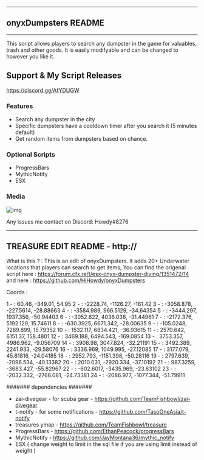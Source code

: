 ----------------------------
## onyxDumpsters README 
----------------------------
This script allows players to search any dumpster in the game for valuables, trash and other goods. It is easily modifyable and can be changed to however you like it.


## Support & My Script Releases
https://discord.gg/AfYDUGW

### Features
* Search any dumpster in the city
* Specific dumpsters have a cooldown timer after you search it (5 minutes default)
* Get random items from dumpsters based on chance.

### Optional Scripts
* ProgressBars
* MythicNotify
* ESX

### Media
![img](https://i.imgur.com/f556d63.jpg)

Any issues me contact on Discord: Howdy#8276

----------------------------
TREASURE EDIT README - http://
----------------------------

What is this ? : This is an edit of onyxDumpsters. It adds 20+ Underwater locations that players can search to get items, You can find the origenal script here : https://forum.cfx.re/t/esx-onyx-dumpster-diving/1351472/14 and here : https://github.com/HiHowdy/onyxDumpsters

Coords : 

1 - : 60.46, -349.01, 54.95
2 - : -2228.74, -1126.27, -161.42
3 - : -3058.878, -227.5614, -28.88663
4 - : -3584.989, 966.5129, -34.64354
5 - : -3444.297, 1937.356, -50.94403
6 - : -3052.622, 4036.038, -31.44961
7 - : -2172.376, 5192.129, 15.74611
8 - : -630.3925, 6671.342, -28.00635
9 - : -105.0248, 7289.899, 15.79352
10 - : 1532.117, 6834.421, -36.93615
11 - : 2570.642, 6151.37, 158.4801
12 - : 3469.188, 6494.543, -169.0854
13 - : 3753.357, 4986.962, -9.056709
14 - : 3908.98, 3047.824, -32.21191
15 - : 3492.389, 2241.933, -29.58076
16 - : 3336.969, 1049.995, -27.12085
17 - : 3177.079, 45.81816, -24.04185
18 - : 2952.793, -1151.398, -50.28116
19 - : 2797.639, -2096.534, -40.13382
20 - : 2010.031, -2920.334, -37.10192
21 - : 987.3259, -3683.427, -55.82967
22 - : -602.6017, -3435.969, -23.63102
23 - : -2032.332, -2766.081, -24.73381
24 - : -2086.977, -1077.344, -51.79911

####### dependencies ####### 

* zai-divegear - for scuba gear - https://github.com/TeamFishbowl/zai-divegear
* t-notify - for some notifications - https://github.com/TasoOneAsia/t-notify
* treasures ymap - https://github.com/TeamFishbowl/treasure
* ProgressBars - https://github.com/EthanPeacock/progressBars
* MythicNotify - https://github.com/JayMontana36/mythic_notify
* ESX ( change weight to limit in the sql file if you are using limit instead of weight )






